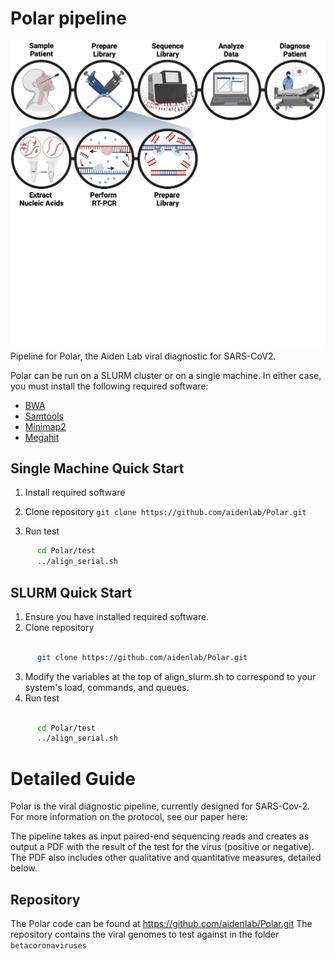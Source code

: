 # Polar pipeline
![Protocol image](images/polar_protocol.png)
Pipeline for Polar, the Aiden Lab viral diagnostic for SARS-CoV2.

Polar can be run on a SLURM cluster or on a single machine.
In either case, you must install the following required software:

* [BWA](https://github.com/lh3/bwa)
* [Samtools](http://www.htslib.org/download)
* [Minimap2](https://github.com/lh3/minimap2)
* [Megahit](https://github.com/voutcn/megahit)

## Single Machine Quick Start

1. Install required software
2. Clone repository
      `git clone https://github.com/aidenlab/Polar.git`

3. Run test
```bash
      cd Polar/test
      ../align_serial.sh
```

## SLURM Quick Start

1. Ensure you have installed required software.
2. Clone repository
```bash

      git clone https://github.com/aidenlab/Polar.git
```
3. Modify the variables at the top of align_slurm.sh to
   correspond to your system's load, commands, and queues.
4. Run test
```bash

      cd Polar/test
      ../align_serial.sh
```

# Detailed Guide

Polar is the viral diagnostic pipeline, currently designed
for SARS-Cov-2. For more information on the protocol, see
our paper here:

The pipeline takes as input paired-end sequencing reads
and creates as output a PDF with the result of the test for the virus
(positive or negative). The PDF also includes other qualitative and 
quantitative measures, detailed below.

## Repository

The Polar code can be found at https://github.com/aidenlab/Polar.git
The repository contains the viral genomes to test against in the folder
`betacoronaviruses`


